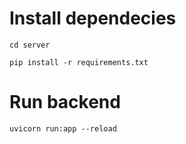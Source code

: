 # Install dependecies

```
cd server
```

```
pip install -r requirements.txt
```

# Run backend

```
uvicorn run:app --reload
```
